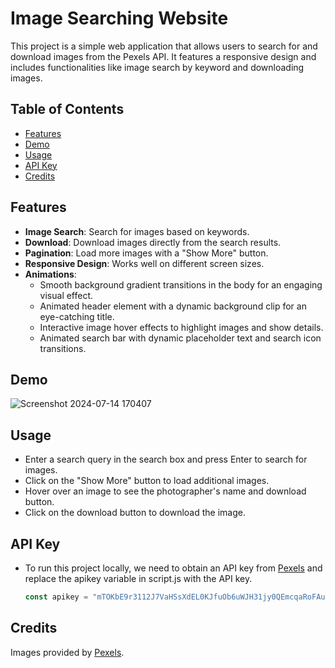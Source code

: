 # Image Searching Website

This project is a simple web application that allows users to search for and download images from the Pexels API. It features a responsive design and includes functionalities like image search by keyword and downloading images.

## Table of Contents

- [Features](#features)
- [Demo](#demo)
- [Usage](#usage)
- [API Key](#api-key)
- [Credits](#credits)

## Features

- **Image Search**: Search for images based on keywords.
- **Download**: Download images directly from the search results.
- **Pagination**: Load more images with a "Show More" button.
- **Responsive Design**: Works well on different screen sizes.
- **Animations**: 
  - Smooth background gradient transitions in the body for an engaging visual effect.
  - Animated header element with a dynamic background clip for an eye-catching title.
  - Interactive image hover effects to highlight images and show details.
  - Animated search bar with dynamic placeholder text and search icon transitions.


## Demo

![Screenshot 2024-07-14 170407](https://github.com/user-attachments/assets/db16c564-98fb-47b0-b7ff-056e533ce579)

## Usage
- Enter a search query in the search box and press Enter to search for images.
- Click on the "Show More" button to load additional images.
- Hover over an image to see the photographer's name and download button.
- Click on the download button to download the image.

## API Key
- To run this project locally, we need to obtain an API key from [Pexels](https://www.pexels.com/) and replace the apikey variable in script.js with the API key.
  
  ```js
  const apikey = "mTOKbE9r3112J7VaHSsXdEL0KJfuOb6uWJH31jy0QEmcqaRoFAuuBaKk";


## Credits
Images provided by [Pexels](https://www.pexels.com/).


